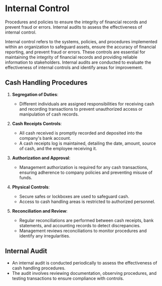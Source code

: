 # Internal Control

Procedures and policies to ensure the integrity of financial records and prevent fraud or errors. Internal audits to assess the effectiveness of internal control.

Internal control refers to the systems, policies, and procedures implemented within an organization to safeguard assets, ensure the accuracy of financial reporting, and prevent fraud or errors. These controls are essential for maintaining the integrity of financial records and providing reliable information to stakeholders. Internal audits are conducted to evaluate the effectiveness of internal controls and identify areas for improvement.

## Cash Handling Procedures

1. **Segregation of Duties**:
   - Different individuals are assigned responsibilities for receiving cash and recording transactions to prevent unauthorized access or manipulation of cash records.

2. **Cash Receipts Controls**:
   - All cash received is promptly recorded and deposited into the company's bank account.
   - A cash receipts log is maintained, detailing the date, amount, source of cash, and the employee receiving it.

3. **Authorization and Approval**:
   - Management authorization is required for any cash transactions, ensuring adherence to company policies and preventing misuse of funds.

4. **Physical Controls**:
   - Secure safes or lockboxes are used to safeguard cash.
   - Access to cash handling areas is restricted to authorized personnel.

5. **Reconciliation and Review**:
   - Regular reconciliations are performed between cash receipts, bank statements, and accounting records to detect discrepancies.
   - Management reviews reconciliations to monitor procedures and identify any irregularities.

## Internal Audit

- An internal audit is conducted periodically to assess the effectiveness of cash handling procedures.
- The audit involves reviewing documentation, observing procedures, and testing transactions to ensure compliance with controls.